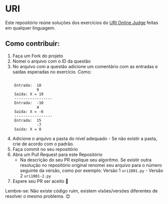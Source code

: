 # URI
Este repositório reúne soluções dos exercícios do [URI Online Judge](https://www.urionlinejudge.com.br/) feitas em qualquer linguagem.

## Como contribuir:
1. Faça um Fork do projeto
2. Nomei o arquivo com o ID da questão
3. No arquivo com a questão adicione um comentário com as entradas e saídas esperadas no exercício. Como:

```

    Entrada:  10
              9
    Saída: X = 19
    -----------------
    Entrada:  -10
              4
    Saída: X = -6
    -----------------
    Entrada:  15
              -7
    Saída: X = 8
```
4. Adicione o arquivo a pasta do nível adequado - Se não existir a pasta, crie de acordo com o padrão.
5. Faça commit no seu repositório
6. Abra um Pull Request para este Repositório
    - Na descrição do seu PR explique seu algoritmo. Se existir outra resolução no repositório original renomei seu arquivo para o número seguinte da versão, como por exemplo: Versão 1 `uri1001.py` - Versão 2 `uri1001-2.py`
7. Espere seu PR ser aceito :rocket:

Lembre-se: Não existe código ruim, existem visões/versões diferentes de resolver o mesmo problema. :blush:
